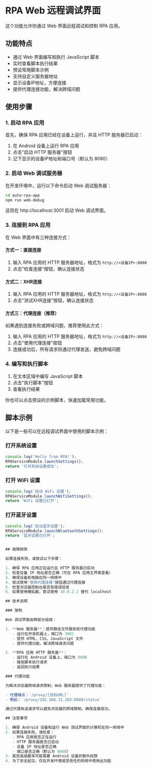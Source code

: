 # RPA Web 远程调试界面

这个功能允许你通过 Web 界面远程调试和控制 RPA 应用。

## 功能特点

- 通过 Web 界面编写和执行 JavaScript 脚本
- 实时查看脚本执行结果
- 预设常用脚本示例
- 支持自定义服务器地址
- 显示设备IP地址，方便连接
- 提供代理连接功能，解决跨域问题

## 使用步骤

### 1. 启动 RPA 应用

首先，确保 RPA 应用已经在设备上运行，并且 HTTP 服务器已启动：

1. 在 Android 设备上运行 RPA 应用
2. 点击"启动 HTTP 服务器"按钮
3. 记下显示的设备IP地址和端口号（默认为 8080）

### 2. 启动 Web 调试服务器

在开发环境中，运行以下命令启动 Web 调试服务器：

```bash
cd auto-rpa-app
npm run web-debug
```

这将在 http://localhost:3001 启动 Web 调试界面。

### 3. 连接到 RPA 应用

在 Web 界面中有三种连接方式：

#### 方式一：直接连接

1. 输入 RPA 应用的 HTTP 服务器地址，格式为 `http://<设备IP>:8080`
2. 点击"检查连接"按钮，确认连接状态

#### 方式二：XHR连接

1. 输入 RPA 应用的 HTTP 服务器地址，格式为 `http://<设备IP>:8080`
2. 点击"测试XHR连接"按钮，确认连接状态

#### 方式三：代理连接（推荐）

如果遇到连接失败或跨域问题，推荐使用此方式：

1. 输入 RPA 应用的 HTTP 服务器地址，格式为 `http://<设备IP>:8080`
2. 点击"使用代理连接"按钮
3. 连接成功后，所有请求将通过代理发送，避免跨域问题

### 4. 编写和执行脚本

1. 在文本区域中编写 JavaScript 脚本
2. 点击"执行脚本"按钮
3. 查看执行结果

你也可以点击预设的示例脚本，快速加载常用功能。

## 脚本示例

以下是一些可以在远程调试界面中使用的脚本示例：

### 打开系统设置

```javascript
console.log('Hello from RPA!');
RPAServiceModule.launchSettings();
return '打开系统设置成功';
```

### 打开 WiFi 设置

```javascript
console.log('启动 WiFi 设置');
RPAServiceModule.launchWifiSettings();
return 'WiFi 设置已打开';
```

### 打开蓝牙设置

```javascript
console.log('启动蓝牙设置');
RPAServiceModule.launchBluetoothSettings();
return '蓝牙设置已打开';


## 故障排除

如果连接失败，请尝试以下步骤：

1. 确保 RPA 应用正在运行且 HTTP 服务器已启动
2. 检查设备 IP 地址是否正确（可在 RPA 应用主界面查看）
3. 确保设备和电脑在同一网络中
4. 尝试使用"使用代理连接"按钮通过代理连接
5. 检查浏览器控制台是否有错误信息
6. 如果使用模拟器，尝试使用 10.0.2.2 替代 localhost

## 技术说明

### 架构

Web 调试界面由两部分组成：

1. **Web 服务器**：提供静态文件服务和代理功能
   - 运行在开发机器上，端口为 3001
   - 提供 HTML、CSS、JavaScript 文件
   - 提供代理功能，解决跨域请求问题

2. **RPA 应用 HTTP 服务器**：
   - 运行在 Android 设备上，端口为 8080
   - 接收脚本执行请求
   - 返回执行结果

### 代理功能

为解决浏览器跨域请求限制，Web 服务器提供了代理功能：

- 代理端点：`/proxy/[目标URL]`
- 例如：`/proxy/192.168.31.203:8080/status`

通过代理发送请求可以避免浏览器的跨域限制，确保连接成功。

## 注意事项

1. 确保 Android 设备和运行 Web 调试界面的计算机在同一网络中
2. 如果连接失败，请检查：
   - RPA 应用是否正在运行
   - HTTP 服务器是否已启动
   - 设备 IP 地址是否正确
   - 端口是否正确（默认为 8080）
3. 某些高级脚本可能需要 Android 设备的额外权限
4. 为了安全起见，仅在开发环境或受信任的网络中使用此功能 